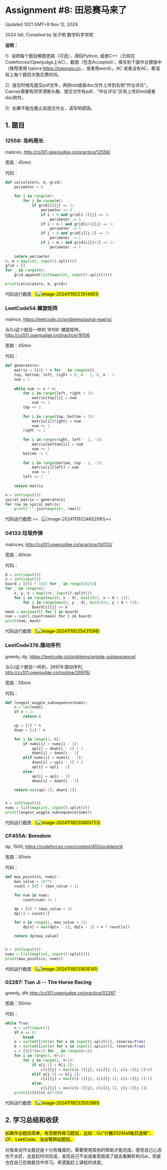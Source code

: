 # Assignment #8: 田忌赛马来了

Updated 1021 GMT+8 Nov 12, 2024

2024 fall, Complied by 张子明 数学科学学院

**说明：**

1）请把每个题目解题思路（可选），源码Python, 或者C++（已经在Codeforces/Openjudge上AC），截图（包含Accepted），填写到下面作业模版中（推荐使用 typora https://typoraio.cn ，或者用word）。AC 或者没有AC，都请标上每个题目大致花费时间。

2）提交时候先提交pdf文件，再把md或者doc文件上传到右侧“作业评论”。Canvas需要有同学清晰头像、提交文件有pdf、"作业评论"区有上传的md或者doc附件。

3）如果不能在截止前提交作业，请写明原因。



## 1. 题目

### 12558: 岛屿周⻓

matices, http://cs101.openjudge.cn/practice/12558/ 

思路：45min



代码：

```python
def calculate(n, m, grid):
    perimeter = 0
    
    for i in range(n):
        for j in range(m):
            if grid[i][j] == 1:
                perimeter += 4
                if i > 0 and grid[i-1][j] == 1:
                    perimeter -= 1
                if i < n-1 and grid[i+1][j] == 1:
                    perimeter -= 1
                if j > 0 and grid[i][j-1] == 1:
                    perimeter -= 1
                if j < m-1 and grid[i][j+1] == 1:
                    perimeter -= 1
                
    return perimeter
n, m = map(int, input().split())
grid = []
for _ in range(n):
    grid.append(list(map(int, input().split())))

print(calculate(n, m, grid))

```



代码运行截图 <mark>（![image-20241119223514851](C:\Users\Administrator\AppData\Roaming\Typora\typora-user-images\image-20241119223514851.png))</mark>





### LeetCode54.螺旋矩阵

matrice, https://leetcode.cn/problems/spiral-matrix/

与OJ这个题目一样的 18106: 螺旋矩阵，http://cs101.openjudge.cn/practice/18106

思路：45min



代码：

```python
def generate(n):
    matrix = [[0] * n for _ in range(n)]
    top, bottom, left, right = 0, n - 1, 0, n - 1
    num = 1
    
    while num <= n * n:
        for i in range(left, right + 1):
            matrix[top][i] = num
            num += 1
        top += 1
        
        for i in range(top, bottom + 1):
            matrix[i][right] = num
            num += 1
        right -= 1
        
        for i in range(right, left - 1, -1):
            matrix[bottom][i] = num
            num += 1
        bottom -= 1
        
        for i in range(bottom, top - 1, -1):
            matrix[i][left] = num
            num += 1
        left += 1
    
    return matrix

n = int(input())
spiral_matrix = generate(n)
for row in spiral_matrix:
    print(" ".join(map(str, row)))
```



代码运行截图 ==（![image-20241119224652881](C:\Users\Administrator\AppData\Roaming\Typora\typora-user-images\image-20241119224652881.png))==





### 04133:垃圾炸弹

matrices, http://cs101.openjudge.cn/practice/04133/

思路：40min



代码：

```python
d = int(input())
n = int(input())
board = [[0] * 1025 for _ in range(1025)]
for _ in range(n):
    x, y, k = map(int, input().split())
    for i in range(max(0, x - d), min(1025, x + d + 1)):
        for j in range(max(0, y - d), min(1025, y + d + 1)):
            board[i][j] += k
maxk = max(max(l) for l in board)
num = sum(l.count(maxk) for l in board)
print(num, maxk)
```



代码运行截图 <mark>（![image-20241119225431598](C:\Users\Administrator\AppData\Roaming\Typora\typora-user-images\image-20241119225431598.png))</mark>





### LeetCode376.摆动序列

greedy, dp, https://leetcode.cn/problems/wiggle-subsequence/

与OJ这个题目一样的，26976:摆动序列, http://cs101.openjudge.cn/routine/26976/

思路：55min



代码：

```python
def longest_wiggle_subsequence(nums):
    n = len(nums)
    if n < 2:
        return n

    up = [1] * n
    down = [1] * n

    for i in range(1, n):
        if nums[i] > nums[i - 1]:
            up[i] = down[i - 1] + 1
            down[i] = down[i - 1]
        elif nums[i] < nums[i - 1]:
            down[i] = up[i - 1] + 1
            up[i] = up[i - 1]
        else:
            up[i] = up[i - 1]
            down[i] = down[i - 1]

    return max(up[-1], down[-1])


n = int(input())
nums = list(map(int, input().split()))
print(longest_wiggle_subsequence(nums))

```



代码运行截图 <mark>（![image-20241119230805723](C:\Users\Administrator\AppData\Roaming\Typora\typora-user-images\image-20241119230805723.png))</mark>





### CF455A: Boredom

dp, 1500, https://codeforces.com/contest/455/problem/A

思路：50min



代码：

```python
def max_points(n, nums):
    max_value = 10**5
    count = [0] * (max_value + 1)

    for num in nums:
        count[num] += 1

    dp = [0] * (max_value + 1)
    dp[1] = count[1]

    for x in range(2, max_value + 1):
        dp[x] = max(dp[x - 1], dp[x - 2] + x * count[x])

    return dp[max_value]


n = int(input())
nums = list(map(int, input().split()))
print(max_points(n, nums))

```



代码运行截图 <mark>（![image-20241119231835141](C:\Users\Administrator\AppData\Roaming\Typora\typora-user-images\image-20241119231835141.png))</mark>





### 02287: Tian Ji -- The Horse Racing

greedy, dfs http://cs101.openjudge.cn/practice/02287

思路：50min



代码：

```python
while True:
    n = int(input())
    if n == 0:
        break
    a = sorted([int(x) for x in input().split()], reverse=True)
    b = sorted([int(x) for x in input().split()], reverse=True)
    c = [[0]*(n+1) for _ in range(n+1)]
    for i in range(1, n+1):
        for j in range(1, n+1):
            if a[i-1] > b[j-1]:
                c[i][j] = max(c[i-1][j], c[i][j-1], c[i-1][j-1]+2)
            elif a[i-1] == b[j-1]:
                c[i][j] = max(c[i-1][j], c[i][j-1], c[i-1][j-1]+1)
            else:
                c[i][j] = max(c[i-1][j], c[i][j-1], c[i-1][j-1])
    print((c[n][n]-n)*200)
```



代码运行截图 <mark>（![image-20241119232502961](C:\Users\Administrator\AppData\Roaming\Typora\typora-user-images\image-20241119232502961.png))</mark>





## 2. 学习总结和收获

<mark>如果作业题目简单，有否额外练习题目，比如：OJ“计概2024fall每日选做”、CF、LeetCode、洛谷等网站题目。</mark>

对我来说作业题还是十分有难度的，需要使用其他的帮助才能完成，感觉自己心态也不太好，总是赶时间完成，发现自己不会或者思路错了就去看解析和问ai，但是也在自己在做题目中学习。希望能赶上课程的进度。



